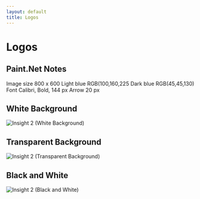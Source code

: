 ```yaml
---
layout: default
title: Logos
---
```

# Logos

## Paint.Net Notes

Image size 800 x 600
Light blue RGB(100,160,225
Dark blue RGB(45,45,130)
Font Calibri, Bold, 144 px
Arrow 20 px

## White Background

![Insight 2 (White Background)](Logos/Insight2LogoWhiteBackground.png)

## Transparent Background

![Insight 2 (Transparent Background)](Logos/Insight2LogoTransparentBackground.png)

## Black and White

![Insight 2 (Black and White)](Logos/Insight2LogoBlackAndWhite.png)